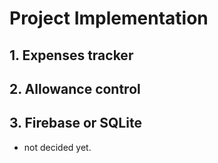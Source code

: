 # Project Implementation

## 1. Expenses tracker

## 2. Allowance control

## 3. Firebase or SQLite
- not decided yet.